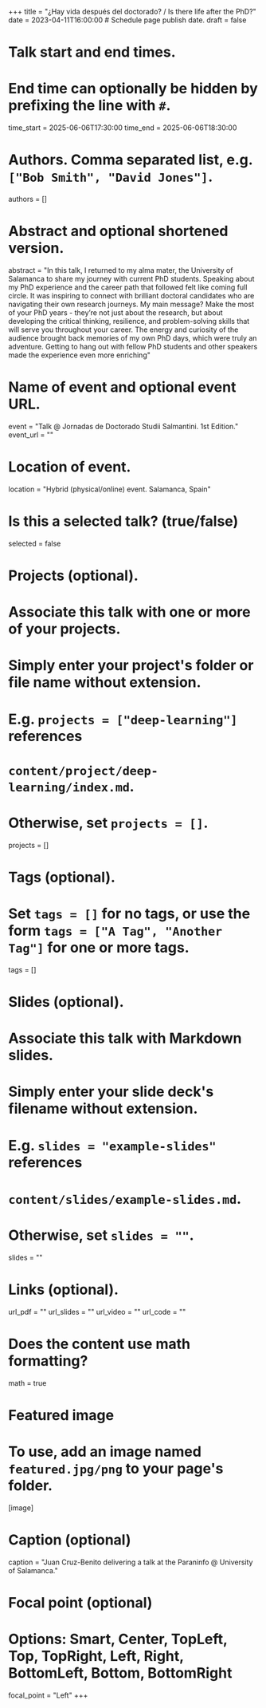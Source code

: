 +++
title = "¿Hay vida después del doctorado? / Is there life after the PhD?"
date = 2023-04-11T16:00:00  # Schedule page publish date.
draft = false

# Talk start and end times.
#   End time can optionally be hidden by prefixing the line with `#`.
time_start = 2025-06-06T17:30:00
time_end = 2025-06-06T18:30:00

# Authors. Comma separated list, e.g. `["Bob Smith", "David Jones"]`.
authors = []

# Abstract and optional shortened version.
abstract = "In this talk, I returned to my alma mater, the University of Salamanca to share my journey with current PhD students. Speaking about my PhD experience and the career path that followed felt like coming full circle. It was inspiring to connect with brilliant doctoral candidates who are navigating their own research journeys. My main message? Make the most of your PhD years - they’re not just about the research, but about developing the critical thinking, resilience, and problem-solving skills that will serve you throughout your career. The energy and curiosity of the audience brought back memories of my own PhD days, which were truly an adventure. Getting to hang out with fellow PhD students and other speakers made the experience even more enriching"

# Name of event and optional event URL.
event = "Talk @ Jornadas de Doctorado Studii Salmantini. 1st Edition."
event_url = ""

# Location of event.
location = "Hybrid (physical/online) event. Salamanca, Spain"

# Is this a selected talk? (true/false)
selected = false

# Projects (optional).
#   Associate this talk with one or more of your projects.
#   Simply enter your project's folder or file name without extension.
#   E.g. `projects = ["deep-learning"]` references
#   `content/project/deep-learning/index.md`.
#   Otherwise, set `projects = []`.
projects = []

# Tags (optional).
#   Set `tags = []` for no tags, or use the form `tags = ["A Tag", "Another Tag"]` for one or more tags.
tags = []

# Slides (optional).
#   Associate this talk with Markdown slides.
#   Simply enter your slide deck's filename without extension.
#   E.g. `slides = "example-slides"` references
#   `content/slides/example-slides.md`.
#   Otherwise, set `slides = ""`.
slides = ""

# Links (optional).
url_pdf = ""
url_slides = ""
url_video = ""
url_code = ""

# Does the content use math formatting?
math = true

# Featured image
# To use, add an image named `featured.jpg/png` to your page's folder.
[image]
  # Caption (optional)
  caption = "Juan Cruz-Benito delivering a talk at the Paraninfo @ University of Salamanca."

  # Focal point (optional)
  # Options: Smart, Center, TopLeft, Top, TopRight, Left, Right, BottomLeft, Bottom, BottomRight
  focal_point = "Left"
+++

<!-- {{% alert note %}}
Click on the **Slides** button above to view the built-in slides feature.
{{% /alert %}}

Slides can be added in a few ways:

- **Create** slides using Academic's _Slides_ feature and link using `url_slides` parameter in the front matter of the talk file
- **Upload** an existing slide deck to `static/` and link using `url_slides` parameter in the front matter of the talk file
- **Embed** your slides (e.g. Google Slides) or presentation video on this page using [shortcodes](https://sourcethemes.com/academic/docs/writing-markdown-latex/).

Further talk details can easily be added to this page using _Markdown_ and $\rm \LaTeX$ math code. -->
